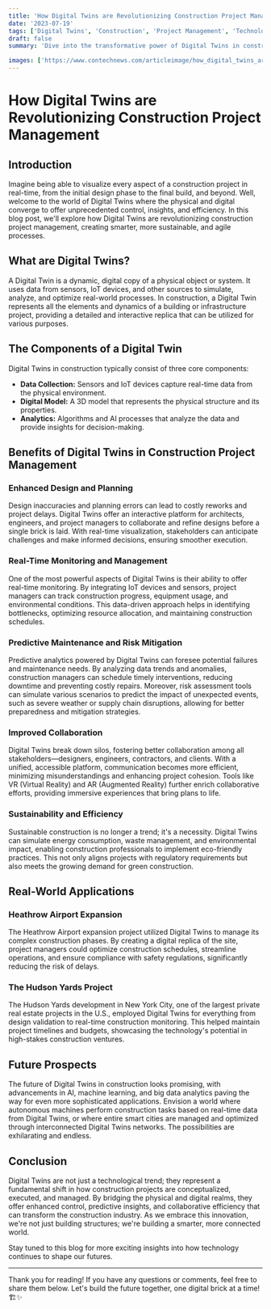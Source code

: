 ```yaml
---
title: 'How Digital Twins are Revolutionizing Construction Project Management'
date: '2023-07-19'
tags: ['Digital Twins', 'Construction', 'Project Management', 'Technology']
draft: false
summary: 'Dive into the transformative power of Digital Twins in construction project management and discover how this technology is reshaping the industry landscape.'

images: ['https://www.contechnews.com/articleimage/how_digital_twins_are_revolutionizing_construction_project_management.webp']
---
```


# How Digital Twins are Revolutionizing Construction Project Management

## Introduction

Imagine being able to visualize every aspect of a construction project in real-time, from the initial design phase to the final build, and beyond. Well, welcome to the world of Digital Twins where the physical and digital converge to offer unprecedented control, insights, and efficiency. In this blog post, we'll explore how Digital Twins are revolutionizing construction project management, creating smarter, more sustainable, and agile processes.

## What are Digital Twins?

A Digital Twin is a dynamic, digital copy of a physical object or system. It uses data from sensors, IoT devices, and other sources to simulate, analyze, and optimize real-world processes. In construction, a Digital Twin represents all the elements and dynamics of a building or infrastructure project, providing a detailed and interactive replica that can be utilized for various purposes.

## The Components of a Digital Twin

Digital Twins in construction typically consist of three core components:

- **Data Collection:** Sensors and IoT devices capture real-time data from the physical environment.
- **Digital Model:** A 3D model that represents the physical structure and its properties.
- **Analytics:** Algorithms and AI processes that analyze the data and provide insights for decision-making.

## Benefits of Digital Twins in Construction Project Management

### Enhanced Design and Planning

Design inaccuracies and planning errors can lead to costly reworks and project delays. Digital Twins offer an interactive platform for architects, engineers, and project managers to collaborate and refine designs before a single brick is laid. With real-time visualization, stakeholders can anticipate challenges and make informed decisions, ensuring smoother execution.

### Real-Time Monitoring and Management

One of the most powerful aspects of Digital Twins is their ability to offer real-time monitoring. By integrating IoT devices and sensors, project managers can track construction progress, equipment usage, and environmental conditions. This data-driven approach helps in identifying bottlenecks, optimizing resource allocation, and maintaining construction schedules.

### Predictive Maintenance and Risk Mitigation

Predictive analytics powered by Digital Twins can foresee potential failures and maintenance needs. By analyzing data trends and anomalies, construction managers can schedule timely interventions, reducing downtime and preventing costly repairs. Moreover, risk assessment tools can simulate various scenarios to predict the impact of unexpected events, such as severe weather or supply chain disruptions, allowing for better preparedness and mitigation strategies.

### Improved Collaboration

Digital Twins break down silos, fostering better collaboration among all stakeholders—designers, engineers, contractors, and clients. With a unified, accessible platform, communication becomes more efficient, minimizing misunderstandings and enhancing project cohesion. Tools like VR (Virtual Reality) and AR (Augmented Reality) further enrich collaborative efforts, providing immersive experiences that bring plans to life.

### Sustainability and Efficiency

Sustainable construction is no longer a trend; it's a necessity. Digital Twins can simulate energy consumption, waste management, and environmental impact, enabling construction professionals to implement eco-friendly practices. This not only aligns projects with regulatory requirements but also meets the growing demand for green construction.

## Real-World Applications

### Heathrow Airport Expansion

The Heathrow Airport expansion project utilized Digital Twins to manage its complex construction phases. By creating a digital replica of the site, project managers could optimize construction schedules, streamline operations, and ensure compliance with safety regulations, significantly reducing the risk of delays.

### The Hudson Yards Project

The Hudson Yards development in New York City, one of the largest private real estate projects in the U.S., employed Digital Twins for everything from design validation to real-time construction monitoring. This helped maintain project timelines and budgets, showcasing the technology's potential in high-stakes construction ventures.

## Future Prospects

The future of Digital Twins in construction looks promising, with advancements in AI, machine learning, and big data analytics paving the way for even more sophisticated applications. Envision a world where autonomous machines perform construction tasks based on real-time data from Digital Twins, or where entire smart cities are managed and optimized through interconnected Digital Twins networks. The possibilities are exhilarating and endless.

## Conclusion

Digital Twins are not just a technological trend; they represent a fundamental shift in how construction projects are conceptualized, executed, and managed. By bridging the physical and digital realms, they offer enhanced control, predictive insights, and collaborative efficiency that can transform the construction industry. As we embrace this innovation, we're not just building structures; we're building a smarter, more connected world.

Stay tuned to this blog for more exciting insights into how technology continues to shape our futures.

---

Thank you for reading! If you have any questions or comments, feel free to share them below. Let's build the future together, one digital brick at a time! 🏗️✨